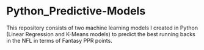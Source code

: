 # Python_Predictive-Models
This repository consists of two machine learning models I created in Python (Linear Regression and K-Means models) to predict the best running backs in the NFL in terms of Fantasy PPR points.
